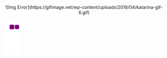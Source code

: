 <p align="center">
![Img Error](https://gifimage.net/wp-content/uploads/2018/04/katarina-gif-6.gif)
</p>

![Snake Gif](https://github.com/RodrigoGameProgrammer/RodrigoGameProgrammer/blob/output/github-contribution-grid-snake.gif)
